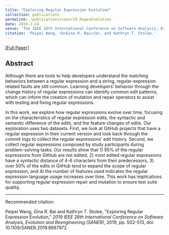```yaml
---
title: "Exploring Regular Expression Evolution"
collection: publications
permalink: /publications/saner19_RegexEvolution
date: 2019-2-24
venue: 'The IEEE 26th International Conference on Software Analysis, Evolution and Reengineering <b>SANER 2019</b>'
citation: 'Peipei Wang, <b>Gina R. Bai</b>, and Kathryn T. Stolee.'
---
```

[[Full Paper]](http://ginabai.github.io/files/PaperPreprints/saner19_RegexEvolution.pdf)

## Abstract
Although there are tools to help developers understand the matching behaviors between a regular expression and a string, regular-expression related faults are still common. Learning developers’ behavior through the change history of regular expressions can identify common edit patterns, which can inform the creation of mutation and repair operators to assist with testing and fixing regular expressions.

In this work, we explore how regular expressions evolve over time, focusing on the characteristics of regular expression edits, the syntactic and semantic difference of the edits, and the feature changes of edits. Our exploration uses two datasets. First, we look at GitHub projects that have a regular expression in their current version and look back through the commit logs to collect the regular expressions’ edit history. Second, we collect regular expressions composed by study participants during problem-solving tasks. Our results show that 1) 95% of the regular expressions from GitHub are not edited, 2) most edited regular expressions have a syntactic distance of 4-6 characters from their predecessors, 3) over 50% of the edits in GitHub tend to expand the scope of regular expression, and 4) the number of features used indicates the regular expression language usage increases over time. This work has implications for supporting regular expression repair and mutation to ensure test suite quality.

---
Recommended citation: 

Peipei Wang, Gina R. Bai and Kathryn T. Stolee, "Exploring Regular Expression Evolution," <i>2019 IEEE 26th International Conference on Software Analysis, Evolution and Reengineering (SANER)</i>, 2019, pp. 502-513, doi: 10.1109/SANER.2019.8667972.
